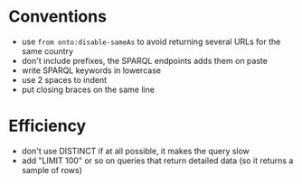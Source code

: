 # Conventions
- use `from onto:disable-sameAs` to avoid returning several URLs for the same country 
- don't include prefixes, the SPARQL endpoints adds them on paste
- write SPARQL keywords in lowercase
- use 2 spaces to indent
- put closing braces on the same line

# Efficiency
- don't use DISTINCT if at all possible, it makes the query slow
- add "LIMIT 100" or so on queries that return detailed data (so it returns a sample of rows)
